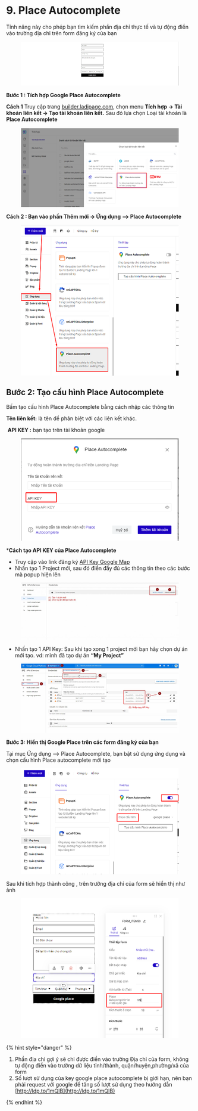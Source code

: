 # 9. Place Autocomplete

Tính năng này cho phép bạn tìm kiếm phần địa chỉ thực tế và tự động điền vào trường địa chỉ trên form đăng ký của bạn&#x20;

<figure><img src="../.gitbook/assets/map.gif" alt=""><figcaption></figcaption></figure>

**Bước 1 :   Tích hợp Google Place Autocomplete**&#x20;

**Cách 1**   Truy cập trang [builder.ladipage.com](http://builder.ladipage.com/), chọn menu **Tích hợp -> Tài khoản liên kết -> Tạo tài khoản liên kết.** Sau đó lựa chọn Loại tài khoản là  **Place Autocomplete**

<figure><img src="../.gitbook/assets/image (939).png" alt=""><figcaption></figcaption></figure>



**Cách 2  : Bạn vào phần Thêm mới -> Ứng dụng --> Place Autocomplete**

<figure><img src="../.gitbook/assets/image (931).png" alt=""><figcaption></figcaption></figure>

## Bước 2: Tạo cấu hình Place Autocomplete

Bấm tạo cấu hình Place Autocomplete bằng cách nhập các thông tin&#x20;

‌**Tên liên kết:** là tên để phân biệt với các liên kết khác.

‌ **API KEY :** bạn tạo trên tài khoản google&#x20;

<figure><img src="../.gitbook/assets/image (922).png" alt=""><figcaption></figcaption></figure>

\***Cách tạo API KEY của Place Autocomplete**

* Truy cập vào link đăng ký [API Key Google Map](https://console.cloud.google.com/project/_/apiui/credential)
* Nhấn tạo 1 Project mới, sau đó điền đầy đủ các thông tin theo các bước mà popup hiện lên

<figure><img src="../.gitbook/assets/image (1014).png" alt=""><figcaption></figcaption></figure>

* Nhấn tạo 1 API Key: Sau khi tạo xong 1 project mới bạn hãy chọn dự án mới tạo. vd: mình đã tạo dự án **“My Project”**

<figure><img src="../.gitbook/assets/image (1017).png" alt=""><figcaption></figcaption></figure>

**Bước 3: Hiển thị Google Place  trên các form đăng ký của bạn**

Tại mục Ứng dụng --> Place Autocomplete, bạn bật sử dụng ứng dụng và chọn cấu hình Place autocomplete mới tạo

&#x20;

<figure><img src="../.gitbook/assets/image (1016).png" alt=""><figcaption></figcaption></figure>

Sau khi tích hợp thành công , trên trường địa chỉ của form sẽ hiển thị như ảnh&#x20;

<figure><img src="../.gitbook/assets/image (1024).png" alt=""><figcaption></figcaption></figure>

{% hint style="danger" %}
1. Phần địa chỉ gợi ý sẽ chỉ được điền vào trường Địa chỉ của form, không tự động điền vào  trường dữ liệu tỉnh/thành, quận/huyện,phường/xã của form&#x20;
2. &#x20;Số lượt sử dụng của  key google place autocomplete bị giới hạn, nên bạn phải request với google để tăng số lượt sử dụng theo hướng dẫn [http://ldp.to/1mQIB](http://ldp.to/1mQIB)


{% endhint %}
